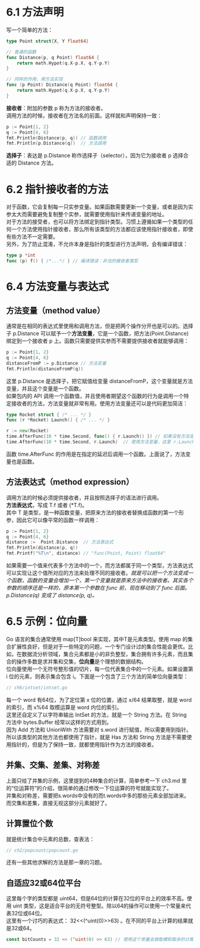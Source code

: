 # 6.1 方法声明
写一个简单的方法：
```go
type Point struct{X, Y float64}

// 普通的函数
func Distance(p, q Point) float64 {
	return math.Hypot(q.X-p.X, q.Y-p.Y)
}

// 同样的作用，用方法实现
func (p Point) Distance(q Point) float64 {
	return math.Hypot(q.X-p.X, q.Y-p.Y)
}
```
**接收者**：附加的参数 p 称为方法的接收者。  
调用方法的时候，接收者在方法名的前面。这样就和声明保持一致：
```go
p := Point{1, 2}
q := Point{4, 6}
fmt.Println(Distance(p, q)) // 函数调用
fmt.Println(p.Distance(q))  // 方法调用
```
**选择子**：表达是 p.Distance 称作选择子（selector），因为它为接收者 p 选择合适的 Distance 方法。

# 6.2 指针接收者的方法
对于函数，它会复制每一只实参变量。如果函数需要更新一个变量，或者是因为实参太大而需要避免复制整个实参，就需要使用指针来传递变量的地址。  
对于方法的接受者，也可以将方法绑定到指针类型。习惯上遵循如果一个类型的任何一个方法使用指针接收者，那么所有该类型的方法都应该使用指针接收者，即使有些方法不一定需要。  
另外，为了防止混淆，不允许本身是指针的类型进行方法声明，会有编译错误：
```go
type p *int
func (p) f() { /*...*/ } // 编译错误：非法的接收者类型
```

# 6.4 方法变量与表达式

## 方法变量（method value）
通常是在相同的表达式里使用和调用方法，但是把两个操作分开也是可以的。选择子 p.Distance 可以赋予一个**方法变量**，它是一个函数，把方法(Point.Distance)绑定到一个接收者 p 上。函数只需要提供实参而不需要提供接收者就能够调用：
```go
p := Point{1, 2}
q := Point{4, 6}
distanceFromP := p.Distance // 方法变量
fmt.Println(distanceFromP(q))
```
这里 p.Distance 是选择子，把它赋值给变量 distanceFromP，这个变量就是方法变量，并且这个变量是一个函数。  
如果包内的 API 调用一个函数值，并且使用者期望这个函数的行为是调用一个特定接收者的方法，方法变量就非常有用。使用方法变量还可以是代码更加简洁：
```go
type Rocket struct { /* ... */ }
func (r *Rocket) Launch() { /* ... */ }

r := new(Rocket)
time.AfterFunc(10 * time.Second, func() { r.Launch() }) // 如果没有方法变量，那么要把执行一个方法包在一个函数里，等到函数被调用后执行
time.AfterFunc(10 * time.Second, r.Launch)  // 使用方法变量，这里 r.Launch 就是一个函数，只是没有赋值给某个变量，没有函数名
```
函数 time.AfterFunc 的作用是在指定的延迟后调用一个函数。上面说了，方法变量也是函数。

## 方法表达式（method expression）
调用方法的时候必须提供接收者，并且按照选择子的语法进行调用。  
**方法表达式**，写成 T.f 或者 (\*T.f)。  
其中 T 是类型，是一种函数变量，把原来方法的接收者替换成函数的第一个形参，因此它可以像平常的函数一样调用：
```go
p := Point{1, 2}
q := Point{4, 6}
distance :=  Point.Distance  // 方法表达式
fmt.Println(distance(p, q))
fmt.Printf("%T\n", distance) // "func(Point, Point) float64"
```
如果需要一个值来代表多个方法中的一个，而方法都属于同一个类型，方法表达式可以实现让这个值所对应的方法来处理不同的接收者。*就是可以把一个方法变成一个函数，函数的变量会增加一个，第一个变量就是原来方法中的接收者。其实各个参数的顺序还是一样的，原本第一个参数在 func 前，现在移动到了 func 后面。 p.Distance(q) 变成了 distance(p, q)。*  

# 6.5 示例：位向量
Go 语言的集合通常使用 map[T]bool 来实现，其中T是元素类型。使用 map 的集合扩展性良好，但是对于一些特定的问题，一个专门设计过的集合性能会更优。比如，在数据流分析领域，集合元素都是小的非负整型，集合拥有许多元素，而且集合的操作多数是求并集和交集，**位向量**是个理想的数据结构。  
位向量使用一个无符号整形值的切片，每一位代表集合中的一个元素。如果设置第 i 位的元素，则表示集合包含 i。下面是一个包含了三个方法的简单位向量类型：
```go
// ch6/intset/intset.go
```
每一个 word 有64位，为了定位第 x 位的位置，通过 x/64 结果取整，就是 word 的索引，而 x%64 取模运算是 word 内位的索引。  
这里还自定义了以字符串输出 IntSet 的方法，就是一个 String 方法。在 String 方法中 bytes.Buffer 经常以这样的方式用到。  
因为 Add 方法和 UnionWith 方法需要对 s.word 进行赋值，所以需要用到指针。所以该类型的其他方法也都使用了指针，就是 Has 方法和 String 方法是不需要使用指针的，但是为了保持一致，就都使用指针作为方法的接收者。  

## 并集、交集、差集、对称差
上面只给了并集的示例，这里提到的4种集合的计算，简单参考一下 ch3.md 里的“位运算符”的介绍，很简单的通过修改一下位运算的符号就能实现了。  
并集和对称差，需要把s.words中没有的而t.words中多的那些元素全部加进来。而交集和差集，直接无视这部分元素就好了。  

## 计算置位个数
就是统计集合中元素的总数，查表法：
```go
// ch2/popcount/popcount.go
```
还有一些其他求解的方法是那一章的习题。

## 自适应32或64位平台
这里每个字的类型都是 uint64，但是64位的计算在32位的平台上的效率不高。使用 uint 类型，这是适合平台的无符号整型。除以64的操作可以使用一个常量来代表32位或64位。  
这里有一个讨巧的表达式： 32<<(^uint(0)>>63) 。在不同的平台上计算的结果就是32或64。
```go
const bitCounts = 32 << (^uint(0) >> 63) // 使用这个常量去做取模和取余的计算
```